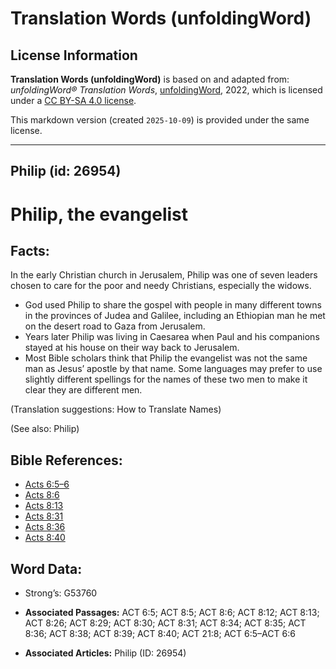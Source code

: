 # Translation Words (unfoldingWord)

## License Information

**Translation Words (unfoldingWord)** is based on and adapted from: _unfoldingWord® Translation Words_, [unfoldingWord](https://unfoldingword.org/utw), 2022, which is licensed under a [CC BY-SA 4.0 license](https://creativecommons.org/licenses/by-sa/4.0/legalcode.en).

This markdown version (created `2025-10-09`) is provided under the same license.



--------------------------------

## Philip (id: 26954)

Philip, the evangelist
======================

Facts:
------

In the early Christian church in Jerusalem, Philip was one of seven leaders chosen to care for the poor and needy Christians, especially the widows.

* God used Philip to share the gospel with people in many different towns in the provinces of Judea and Galilee, including an Ethiopian man he met on the desert road to Gaza from Jerusalem.
* Years later Philip was living in Caesarea when Paul and his companions stayed at his house on their way back to Jerusalem.
* Most Bible scholars think that Philip the evangelist was not the same man as Jesus’ apostle by that name. Some languages may prefer to use slightly different spellings for the names of these two men to make it clear they are different men.

(Translation suggestions: How to Translate Names)

(See also: Philip)

Bible References:
-----------------

* [Acts 6:5–6](https://ref.ly/Acts6:5-Acts6:6)
* [Acts 8:6](https://ref.ly/Acts8:6)
* [Acts 8:13](https://ref.ly/Acts8:13)
* [Acts 8:31](https://ref.ly/Acts8:31)
* [Acts 8:36](https://ref.ly/Acts8:36)
* [Acts 8:40](https://ref.ly/Acts8:40)

Word Data:
----------

* Strong’s: G53760

* **Associated Passages:** ACT 6:5; ACT 8:5; ACT 8:6; ACT 8:12; ACT 8:13; ACT 8:26; ACT 8:29; ACT 8:30; ACT 8:31; ACT 8:34; ACT 8:35; ACT 8:36; ACT 8:38; ACT 8:39; ACT 8:40; ACT 21:8; ACT 6:5–ACT 6:6
* **Associated Articles:** Philip (ID: 26954)

